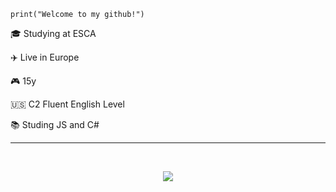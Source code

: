 <code>print("Welcome to my github!")</code>
<p>🎓 Studying at ESCA </p>
<p>✈️ Live in Europe</p>
<p>🎮 15y</p>
<p>🇺🇸 C2 Fluent English Level</p>
<p>📚 Studing JS and C#</p>

<hr>

<br>

<p align="center">
  <a href="https://skillicons.dev">
    <img src="https://skillicons.dev/icons?i=cs,js,nodejs,git,github" />
  </a>
</p>

<br>
